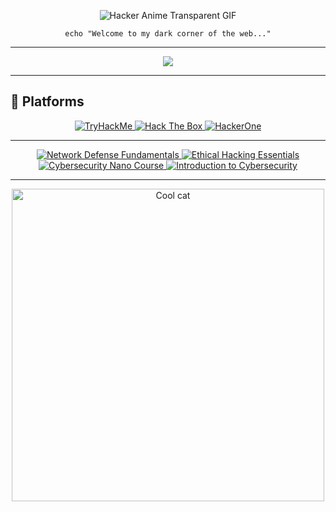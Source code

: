 <div align="center">
 
![Hacker Anime Transparent GIF](https://media0.giphy.com/media/v1.Y2lkPTc5MGI3NjExdnU2bXE0ZDduajdpeHkwc2ZzM3VoeHY2ZDJjaGk1bjIycmZ0ODduMCZlcD12MV9pbnRlcm5hbF9naWZfYnlfaWQmY3Q9Zw/vP5gXvSXJ2olG/giphy.gif)
</div>

<div align="center">
  <code>echo "Welcome to my dark corner of the web..."</code>
</div>

---

<div align="center">
 
[![](https://skillicons.dev/icons?i=docker,c,python,bash,mysql,linux,kali,aws,cloudflare,notion&theme=dark)](https://skillicons.dev)
</div>
 
---
## 🎯 Platforms
<div align="center">
  <a href="https://tryhackme.com/p/0xEnzzo">
    <img src="https://img.shields.io/badge/TryHackMe-red?style=for-the-badge&logo=tryhackme" alt="TryHackMe">
  </a>
  <a href="https://app.hackthebox.com/profile/1411577">
    <img src="https://img.shields.io/badge/Hack%20The%20Box-green?style=for-the-badge&logo=hackthebox" alt="Hack The Box">
  </a>
  <a href="https://www.hackerone.com/0xenzzo">
    <img src="https://img.shields.io/badge/HackerOne-black?style=for-the-badge&logo=hackerone" alt="HackerOne">
  </a>
</div>

---


<div align="center">
  <a href="https://www.eccouncil.org/">
    <img src="https://img.shields.io/badge/Network_Defense_Fundamentals-EC--Council-blue?style=for-the-badge&logo=ec-council" alt="Network Defense Fundamentals">
  </a>
  <a href="https://www.eccouncil.org/">
    <img src="https://img.shields.io/badge/Ethical_Hacking_Essentials-EC--Council-blue?style=for-the-badge&logo=ec-council" alt="Ethical Hacking Essentials">
  </a>
  <a href="https://www.fiap.com.br/">
    <img src="https://img.shields.io/badge/Cybersecurity_Nano_Course-FIAP-red?style=for-the-badge" alt="Cybersecurity Nano Course">
  </a>
  <a href="https://www.netacad.com/courses/packet-tracer/introduction-cybersecurity">
    <img src="https://img.shields.io/badge/Introduction_to_Cybersecurity-Cisco-yellow?style=for-the-badge&logo=cisco" alt="Introduction to Cybersecurity">
  </a>
</div>


---


<div align="center">
  <img src="output-onlinegiftools.gif" width="500" alt="Cool cat">
</div>
